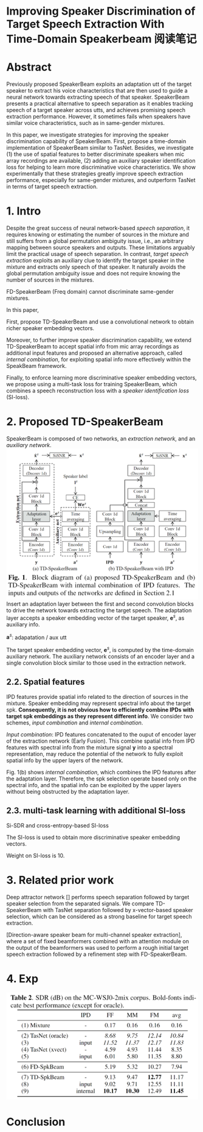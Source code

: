 # Improving Speaker Discrimination of Target Speech Extraction With Time-Domain Speakerbeam 阅读笔记

# Abstract
Previously proposed SpeakerBeam exploits an adaptation utt of the target speaker to extract his voice characteristics that are then used to guide a neural network towards extracting speech of that speaker. SpeakerBeam presents a practical alternative to speech separation as it enables tracking speech of a target speaker across utts, and achieves promising speech extraction performance. However, it sometimes fails when speakers have similar voice characteristics, such as in same-gender mixtures.

In this paper, we investigate strategies for improving the speaker discrimination capability of SpeakerBeam. First, propose a time-domain implementation of SpeakerBeam similar to TasNet. Besides, we investigate (1) the use of spatial features to better discriminate speakers when mic array recordings are available, (2) adding an auxiliary speaker identification loss for helping to learn more discriminative voice characteristics. We show experimentally that these strategies greatly improve speech extraction performance, especially for same-gender mixtures, and outperform TasNet in terms of target speech extraction.

# 1. Intro
Despite the great success of neural network-based *speech separation*, it requires knowing or estimating the number of sources in the mixture and still suffers from a global permutation ambiguity issue, i.e., an arbitrary mapping between source speakers and outputs. These limitations arguably limit the practical usage of speech separation. In contrast, *target speech extraction* exploits an auxiliary clue to identify the target speaker in the mixture and extracts only speech of that speaker. It naturally avoids the global permutation ambiguity issue and does not require knowing the number of sources in the mixtures.

FD-SpeakerBeam (Freq domain) cannot discriminate same-gender mixtures.

In this paper, 

First, propose TD-SpeakerBeam and use a convolutional network to obtain richer speaker embedding vectors.

Moreover, to further improve speaker discrimination capability, we extend TD-SpeakerBeam to accept spatial info from mic array recordings as additional input features and proposed an alternative approach, called *internal combination*, for exploiting spatial info more effectively within the SpeakBeam framework.

Finally, to enforce learning more discriminative speaker embedding vectors, we propose using a multi-task loss for training SpeakerBeam, which combines a speech reconstruction loss with a *speaker identification loss* (SI-loss).

# 2. Proposed TD-SpeakerBeam
SpeakerBeam is composed of two networks, an *extraction network*, and an *auxiliary network*. 
![](https://raw.githubusercontent.com/FYJNEVERFOLLOWS/Picture-Bed/main/202210/20221012162654.png)
Insert an adaptation layer between the first and second convolution blocks to drive the network towards extracting the target speech. The adaptation layer accepts a speaker embedding vector of the target speaker, $\mathbf{e}^s$, as auxiliary info. 

$\mathbf{a}^s$: adapatation / aux utt

The target speaker embedding vector, $\mathbf{e}^s$, is computed by the time-domain auxiliary network. The auxiliary network consists of an encoder layer and a single convolution block similar to those used in the extraction network.

## 2.2. Spatial features
IPD features provide spatial info related to the direction of sources in the mixture. Speaker embedding may represent spectral info about the target spk. **Consequently, it is not obvious how to efficiently combine IPDs with target spk embeddings as they represent different info**. We consider two schemes, *input combination* and *internal combination*.

*Input combination*: IPD features concatenated to the ouput of encoder layer of the extraction network (Early Fusion). This combine spatial info from IPD features with spectral info from the mixture signal $\mathbf{y}$ into a spectral representation, may reduce the potential of the network to fully exploit spatial info by the upper layers of the network.

Fig. 1(b) shows *internal combination*, which combines the IPD features after the adaptation layer. Therefore, the spk selection operate based only on the spectral info, and the spatial info can be exploited by the upper layers without being obstructed by the adaptation layer.

## 2.3. multi-task learning with additional SI-loss
Si-SDR and cross-entropy-based SI-loss

The SI-loss is used to obtain more discriminative speaker embedding vectors.

Weight on SI-loss is 10.

# 3. Related prior work
Deep attractor network [] performs speech separation followed by target speaker selection from the separated signals. We compare TD-SpeakerBeam with TasNet separation followed by x-vector-based speaker selection, which can be considered as a strong baseline for target speech extraction.

[Direction-aware speaker beam for multi-channel speaker extraction], where a set of fixed beamformers combined with an attention module on the output of the beamformers was used to perform a rough initial target speech extraction followed by a refinement step with FD-SpeakerBeam.

# 4. Exp
![](https://raw.githubusercontent.com/FYJNEVERFOLLOWS/Picture-Bed/main/202211/20221110103955.png)


# Conclusion